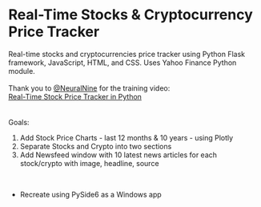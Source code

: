 # Real-Time Stocks & Cryptocurrency Price Tracker
Real-time stocks and cryptocurrencies price tracker using Python Flask framework, JavaScript, HTML, and CSS. Uses Yahoo Finance Python module.<br>
<br>
Thank you to <a href="https://github.com/NeuralNine">@NeuralNine</a> for the training video:<br>
<a href="https://youtu.be/GSHFzqqPq5U?si=bs0xz3GgOQK9aiNQ">Real-Time Stock Price Tracker in Python</a><br>
<br>
<br>
Goals:<br>
<ol>
  <li>Add Stock Price Charts - last 12 months & 10 years - using Plotly</li>
  <li>Separate Stocks and Crypto into two sections</li>
  <li>Add Newsfeed window with 10 latest news articles for each stock/crypto with image, headline, source</li>
</ol>
<br>
<ul>
  <li>Recreate using PySide6 as a Windows app</li>
</ul>
